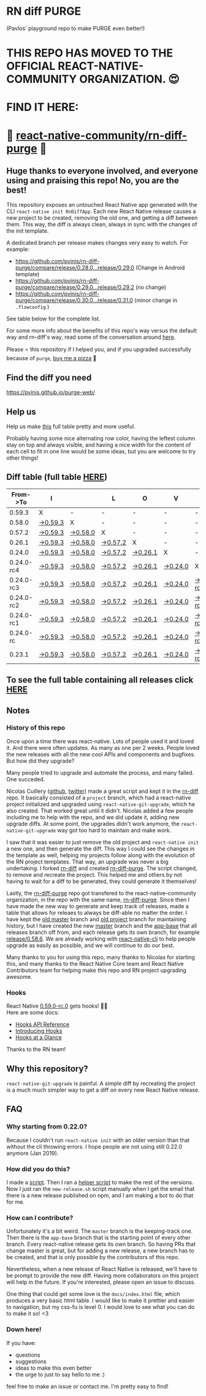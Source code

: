 # RN diff PURGE
(Pavlos' playground repo to make PURGE even better!)

# THIS REPO HAS MOVED TO THE OFFICIAL REACT-NATIVE-COMMUNITY ORGANIZATION. 😍
# FIND IT HERE:  
# 💪 [react-native-community/rn-diff-purge](https://github.com/react-native-community/rn-diff-purge) 🎉
## Huge thanks to everyone involved, and everyone using and praising this repo! No, you are the best!

This repository exposes an untouched React Native app generated with the CLI
`react-native init RnDiffApp`. Each new React Native release causes a new project to be created, removing the old one, and getting a diff between them. This way, the diff is always clean, always in sync with the changes of the init template.

A dedicated branch per release makes changes very easy
to watch. For example:

* https://github.com/pvinis/rn-diff-purge/compare/release/0.28.0...release/0.29.0
(Change in Android template)
* https://github.com/pvinis/rn-diff-purge/compare/release/0.29.0...release/0.29.2
(no change)
* https://github.com/pvinis/rn-diff-purge/compare/release/0.30.0...release/0.31.0
(minor change in `.flowconfig` )

See table below for the complete list.

For some more info about the benefits of this repo's way versus the default way and rn-diff's way, read some of the conversation around [here](https://github.com/react-native-community/discussions-and-proposals/issues/68#issuecomment-452227478).

Please :star: this repository if I helped you, and if you upgraded successfully because of `purge`, [buy me a pizza](https://www.buymeacoffee.com/DGWwHVZ4s) :pizza:

## Find the diff you need
https://pvinis.github.io/purge-web/

## Help us
Help us make [this](https://pvinis.github.io/rn-diff-purge) full table pretty and more useful.

Probably having some nice alternating row color, having the leftest column stay on top and always visible, and having a nice width for the content of each cell to fit in one line would be some ideas, but you are welcome to try other things!

## Diff table (full table [HERE](https://pvinis.github.io/rn-diff-purge))

| From->To   | I                                                                                              |                                                                                                | L                                                                                              | O                                                                                              | V                                                                                              | E                                                                                                      |                                                                                                        | D                                                                                                      | I                                                                                                     | F                                                                                                | F   | S   |
| ---------- | ---------------------------------------------------------------------------------------------- | ---------------------------------------------------------------------------------------------- | ---------------------------------------------------------------------------------------------- | ---------------------------------------------------------------------------------------------- | ---------------------------------------------------------------------------------------------- | ------------------------------------------------------------------------------------------------------ | ------------------------------------------------------------------------------------------------------ | ------------------------------------------------------------------------------------------------------ | ----------------------------------------------------------------------------------------------------- | ------------------------------------------------------------------------------------------------ | --- | --- |
| 0.59.3     | X                                                                                              | -                                                                                              | -                                                                                              | -                                                                                              | -                                                                                              | -                                                                                                      | -                                                                                                      | -                                                                                                      | -                                                                                                     | -                                                                                                | -   |     |
| 0.58.0     | [->0.59.3](https://github.com/pvinis/rn-diff-purge/compare/release/0.58.0..release/0.59.3)     | X                                                                                              | -                                                                                              | -                                                                                              | -                                                                                              | -                                                                                                      | -                                                                                                      | -                                                                                                      | -                                                                                                     | -                                                                                                | -   |     |
| 0.57.2     | [->0.59.3](https://github.com/pvinis/rn-diff-purge/compare/release/0.57.2..release/0.59.3)     | [->0.58.0](https://github.com/pvinis/rn-diff-purge/compare/release/0.57.2..release/0.58.0)     | X                                                                                              | -                                                                                              | -                                                                                              | -                                                                                                      | -                                                                                                      | -                                                                                                      | -                                                                                                     | -                                                                                                | -   |     |
| 0.26.1     | [->0.59.3](https://github.com/pvinis/rn-diff-purge/compare/release/0.26.1..release/0.59.3)     | [->0.58.0](https://github.com/pvinis/rn-diff-purge/compare/release/0.26.1..release/0.58.0)     | [->0.57.2](https://github.com/pvinis/rn-diff-purge/compare/release/0.26.1..release/0.57.2)     | X                                                                                              | -                                                                                              | -                                                                                                      | -                                                                                                      | -                                                                                                      | -                                                                                                     | -                                                                                                | -   |     |
| 0.24.0     | [->0.59.3](https://github.com/pvinis/rn-diff-purge/compare/release/0.24.0..release/0.59.3)     | [->0.58.0](https://github.com/pvinis/rn-diff-purge/compare/release/0.24.0..release/0.58.0)     | [->0.57.2](https://github.com/pvinis/rn-diff-purge/compare/release/0.24.0..release/0.57.2)     | [->0.26.1](https://github.com/pvinis/rn-diff-purge/compare/release/0.24.0..release/0.26.1)     | X                                                                                              | -                                                                                                      | -                                                                                                      | -                                                                                                      | -                                                                                                     | -                                                                                                | -   |     |
| 0.24.0-rc4 | [->0.59.3](https://github.com/pvinis/rn-diff-purge/compare/release/0.24.0-rc4..release/0.59.3) | [->0.58.0](https://github.com/pvinis/rn-diff-purge/compare/release/0.24.0-rc4..release/0.58.0) | [->0.57.2](https://github.com/pvinis/rn-diff-purge/compare/release/0.24.0-rc4..release/0.57.2) | [->0.26.1](https://github.com/pvinis/rn-diff-purge/compare/release/0.24.0-rc4..release/0.26.1) | [->0.24.0](https://github.com/pvinis/rn-diff-purge/compare/release/0.24.0-rc4..release/0.24.0) | X                                                                                                      | -                                                                                                      | -                                                                                                      | -                                                                                                     | -                                                                                                | -   |     |
| 0.24.0-rc3 | [->0.59.3](https://github.com/pvinis/rn-diff-purge/compare/release/0.24.0-rc3..release/0.59.3) | [->0.58.0](https://github.com/pvinis/rn-diff-purge/compare/release/0.24.0-rc3..release/0.58.0) | [->0.57.2](https://github.com/pvinis/rn-diff-purge/compare/release/0.24.0-rc3..release/0.57.2) | [->0.26.1](https://github.com/pvinis/rn-diff-purge/compare/release/0.24.0-rc3..release/0.26.1) | [->0.24.0](https://github.com/pvinis/rn-diff-purge/compare/release/0.24.0-rc3..release/0.24.0) | [->0.24.0-rc4](https://github.com/pvinis/rn-diff-purge/compare/release/0.24.0-rc3..release/0.24.0-rc4) | X                                                                                                      | -                                                                                                      | -                                                                                                     | -                                                                                                | -   |     |
| 0.24.0-rc2 | [->0.59.3](https://github.com/pvinis/rn-diff-purge/compare/release/0.24.0-rc2..release/0.59.3) | [->0.58.0](https://github.com/pvinis/rn-diff-purge/compare/release/0.24.0-rc2..release/0.58.0) | [->0.57.2](https://github.com/pvinis/rn-diff-purge/compare/release/0.24.0-rc2..release/0.57.2) | [->0.26.1](https://github.com/pvinis/rn-diff-purge/compare/release/0.24.0-rc2..release/0.26.1) | [->0.24.0](https://github.com/pvinis/rn-diff-purge/compare/release/0.24.0-rc2..release/0.24.0) | [->0.24.0-rc4](https://github.com/pvinis/rn-diff-purge/compare/release/0.24.0-rc2..release/0.24.0-rc4) | [->0.24.0-rc3](https://github.com/pvinis/rn-diff-purge/compare/release/0.24.0-rc2..release/0.24.0-rc3) | X                                                                                                      | -                                                                                                     | -                                                                                                | -   |     |
| 0.24.0-rc1 | [->0.59.3](https://github.com/pvinis/rn-diff-purge/compare/release/0.24.0-rc1..release/0.59.3) | [->0.58.0](https://github.com/pvinis/rn-diff-purge/compare/release/0.24.0-rc1..release/0.58.0) | [->0.57.2](https://github.com/pvinis/rn-diff-purge/compare/release/0.24.0-rc1..release/0.57.2) | [->0.26.1](https://github.com/pvinis/rn-diff-purge/compare/release/0.24.0-rc1..release/0.26.1) | [->0.24.0](https://github.com/pvinis/rn-diff-purge/compare/release/0.24.0-rc1..release/0.24.0) | [->0.24.0-rc4](https://github.com/pvinis/rn-diff-purge/compare/release/0.24.0-rc1..release/0.24.0-rc4) | [->0.24.0-rc3](https://github.com/pvinis/rn-diff-purge/compare/release/0.24.0-rc1..release/0.24.0-rc3) | [->0.24.0-rc2](https://github.com/pvinis/rn-diff-purge/compare/release/0.24.0-rc1..release/0.24.0-rc2) | X                                                                                                     | -                                                                                                | -   |     |
| 0.24.0-rc  | [->0.59.3](https://github.com/pvinis/rn-diff-purge/compare/release/0.24.0-rc..release/0.59.3)  | [->0.58.0](https://github.com/pvinis/rn-diff-purge/compare/release/0.24.0-rc..release/0.58.0)  | [->0.57.2](https://github.com/pvinis/rn-diff-purge/compare/release/0.24.0-rc..release/0.57.2)  | [->0.26.1](https://github.com/pvinis/rn-diff-purge/compare/release/0.24.0-rc..release/0.26.1)  | [->0.24.0](https://github.com/pvinis/rn-diff-purge/compare/release/0.24.0-rc..release/0.24.0)  | [->0.24.0-rc4](https://github.com/pvinis/rn-diff-purge/compare/release/0.24.0-rc..release/0.24.0-rc4)  | [->0.24.0-rc3](https://github.com/pvinis/rn-diff-purge/compare/release/0.24.0-rc..release/0.24.0-rc3)  | [->0.24.0-rc2](https://github.com/pvinis/rn-diff-purge/compare/release/0.24.0-rc..release/0.24.0-rc2)  | [->0.24.0-rc1](https://github.com/pvinis/rn-diff-purge/compare/release/0.24.0-rc..release/0.24.0-rc1) | X                                                                                                | -   |     |
| 0.23.1     | [->0.59.3](https://github.com/pvinis/rn-diff-purge/compare/release/0.23.1..release/0.59.3)     | [->0.58.0](https://github.com/pvinis/rn-diff-purge/compare/release/0.23.1..release/0.58.0)     | [->0.57.2](https://github.com/pvinis/rn-diff-purge/compare/release/0.23.1..release/0.57.2)     | [->0.26.1](https://github.com/pvinis/rn-diff-purge/compare/release/0.23.1..release/0.26.1)     | [->0.24.0](https://github.com/pvinis/rn-diff-purge/compare/release/0.23.1..release/0.24.0)     | [->0.24.0-rc4](https://github.com/pvinis/rn-diff-purge/compare/release/0.23.1..release/0.24.0-rc4)     | [->0.24.0-rc3](https://github.com/pvinis/rn-diff-purge/compare/release/0.23.1..release/0.24.0-rc3)     | [->0.24.0-rc2](https://github.com/pvinis/rn-diff-purge/compare/release/0.23.1..release/0.24.0-rc2)     | [->0.24.0-rc1](https://github.com/pvinis/rn-diff-purge/compare/release/0.23.1..release/0.24.0-rc1)    | [->0.24.0-rc](https://github.com/pvinis/rn-diff-purge/compare/release/0.23.1..release/0.24.0-rc) | X   |     |

## To see the full table containing all releases click [HERE](https://pvinis.github.io/rn-diff-purge)

## Notes

### History of this repo

Once upon a time there was react-native. Lots of people used it and loved it. And there were often updates. As many as one per 2 weeks. People loved the new releases with all the new cool APIs and components and bugfixes. But how did they upgrade?

Many people tried to upgrade and automate the process, and many failed. One succeded.

Nicolas Cuillery ([github](https://github.com/ncuillery), [twitter](https://twitter.com/ncuillery)) made a great script and kept it in the [rn-diff](https://github.com/ncuillery/rn-diff) repo. It basically consisted of a `project` branch, which had a react-native project initialized and upgraded using `react-native-git-upgrade`, which he also created. That worked great until it didn't. Nicolas added a few people including me to help with the repo, and we did update it, adding new upgrade diffs. At some point, the upgrades didn't work anymore, the `react-native-git-upgrade` way got too hard to maintain and make work.

I saw that it was easier to just remove the old project and `react-native init` a new one, and then generate the diff. This way I could see the changes in the template as well, helping my projects follow along with the evolution of the RN project templates. That way, an upgrade was never a big undertaking. I forked [rn-diff](https://github.com/ncuillery/rn-diff) and created [rn-diff-purge](https://github.com/pvinis/rn-diff-purge). The script changed, to remove and recreate the project. This helped me and others by not having to wait for a diff to be generated, they could generate it themselves!

Lastly, the [rn-diff-purge](https://github.com/pvinis/rn-diff-purge) repo got transfered to the react-native-community organization, in the repo with the same name, [rn-diff-purge](https://github.com/react-native-community/rn-diff-purge). Since then I have made the new way to generate and keep track of releases, made a table that allows for releaes to always be diff-able no matter the order. I have kept the [old master](https://github.com/pvinis/rn-diff-purge/tree/old/master) branch and [old project](https://github.com/pvinis/rn-diff-purge/tree/old/project) branch for maintaining history, but I have created the new [master](https://github.com/pvinis/rn-diff-purge/tree/master) branch and the [app-base](https://github.com/pvinis/rn-diff-purge/tree/app-base) that all releases branch off from, and each release gets its own branch, for example [release/0.58.6](https://github.com/pvinis/rn-diff-purge/tree/release/0.58.6). We are already working with [react-native-cli](https://github.com/react-native-community/react-native-cli) to help people upgrade as easily as possible, and we will continue to do our best.

Many thanks to you for using this repo, many thanks to Nicolas for starting this, and many thanks to the React Native Core team and React Native Contributors team for helping make this repo and RN project upgrading awesome.

### Hooks
React Native [0.59.0-rc.0](https://github.com/pvinis/rn-diff-purge#version-changes) gets hooks! 🎉🥳  
Here are some docs:
- [Hooks API Reference](https://reactjs.org/docs/hooks-reference.html)
- [Introducing Hooks](https://reactjs.org/docs/hooks-intro.html)
- [Hooks at a Glance](https://reactjs.org/docs/hooks-overview.html)

Thanks to the RN team!

## Why this repository?
`react-native-git-upgrade` is painful. A simple diff by recreating the project is a much much simpler way to get a diff on every new React Native release.

## FAQ

### Why starting from 0.22.0?

Because I couldn't run `react-native init` with an older version than that without the cli throwing errors. I hope people are not using still 0.22.0 anymore (Jan 2019).

### How did you do this?

I made a [script](https://github.com/pvinis/rn-diff-purge/blob/master/new-release.sh). Then I ran a [helper script](https://github.com/pvinis/rn-diff-purge/blob/master/new-release.sh) to make the rest of the versions.
Now I just ran the `new-release.sh` script manually when I get the email that there is a new release published on npm, and I am making a bot to do that for me.

### How can I contribute?

Unfortunately it's a bit weird. The `master` branch is the keeping-track one. Then there is the `app-base` branch that is the starting point of every other branch. Every react-native release gets its own branch. So having PRs that change master is great, but for adding a new release, a new branch has to be created, and that is only possible by the contributors of this repo.

Nevertheless, when a new release of React Native is released, we'll have to be prompt to provide
the new diff. Having more collaborators on this project will help in the future. If you're interested, please open an issue to discuss.

One thing that could get some love is the `docs/index.html` file, which produces a very basic html table. I would like to make it prettier and easier to navigation, but my css-fu is level 0. I would love to see what you can do to make it so! <3

### Down here!

If you have: 
- questions
- suggestions
- ideas to make this even better
- the urge to just to say hello to me :)

feel free to make an issue or contact me. I'm pretty easy to find!
